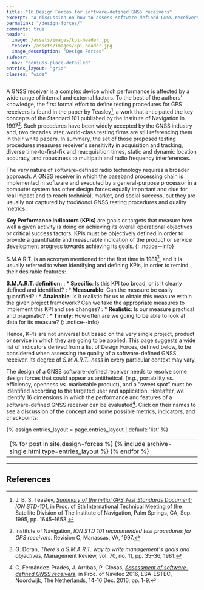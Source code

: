 ```yaml
---
title: "16 Design Forces for software-defined GNSS receivers"
excerpt: "A discussion on how to assess software-defined GNSS receivers."
permalink: "/design-forces/"
comments: true
header:
  image: /assets/images/kpi-header.jpg
  teaser: /assets/images/kpi-header.jpg
  image_description: "Design Forces"
sidebar:
  nav: "geniuss-place-detailed"
entries_layout: "grid"
classes: "wide"
---
```


A GNSS receiver is a complex device which performance is affected by a wide range of internal and external factors. To the best of the authors' knowledge, the first formal effort to define testing procedures for GPS receivers is found in the paper by Teasley[^Teasley95], a work that anticipated the key concepts of the Standard 101 published by the Institute of Navigation in 1997[^ION97]. Such procedures have been widely accepted by the GNSS industry and, two decades later, world-class testing firms are still referencing them in their white papers. In summary, the set of those proposed testing procedures measures receiver's sensitivity in acquisition and tracking, diverse time-to-first-fix and reacquisition times, static and dynamic location accuracy, and robustness to multipath and radio frequency interferences.


The very nature of software-defined radio technology requires a broader approach. A GNSS receiver in which the baseband processing chain is implemented in software and executed by a general-purpose processor in a computer system has other design forces equally important and clue for real impact and to reach technical, market, and social success, but they are usually not captured by _traditional_ GNSS testing procedures and quality metrics.


**Key Performance Indicators (KPIs)** are goals or targets that measure how well a given activity is doing on achieving its overall operational objectives or critical success factors. KPIs must be objectively defined in order to provide a quantifiable and measurable indication of the product or service development progress towards achieving its goals.
{: .notice--info}


S.M.A.R.T. is an acronym mentioned for the first time in 1981[^Doran81], and it is usually referred to when identifying and defining KPIs, in order to remind their desirable features:

**S.M.A.R.T. definition:**
: * **Specific**: Is this KPI too broad, or is it clearly defined and identified?
: * **Measurable**: Can the measure be easily quantified?
: * **Attainable**: Is it realistic for us to obtain this measure within the given project framework? Can we take the appropriate measures to implement this KPI and see changes?
: * **Realistic**: Is our measure practical and pragmatic?
: * **Timely**: How often are we going to be able to look at data for its measure?
{: .notice--info}

Hence, KPIs are not universal but based on the very single project, product or service in which they are going to be applied. This page suggests a wide list of indicators derived from a list of Design Forces, defined below, to be considered when assessing the quality of a software-defined GNSS receiver. Its degree of _S.M.A.R.T.-ness_ in every particular context may vary.

The design of a GNSS software-defined receiver needs to resolve some design forces that could appear as antithetical, (_e.g._, portability _vs._ efficiency, openness _vs._ marketable product), and a "sweet spot" must be identified according to the targeted user and application. Hereafter, we identify 16 dimensions in which the performance and features of a software-defined GNSS receiver can be evaluated[^Fernandez16]. Click on their names to see a discussion of the concept and some possible metrics, indicators, and checkpoints:

{% assign entries_layout = page.entries_layout | default: 'list' %}
<table> <tr> <td id="forcetable2">
{% for post in site.design-forces %}
   {% include archive-single.html type=entries_layout %}
{% endfor %}
</td> </tr> </table>


---

## References

[^Fernandez16]: C. Fern&aacute;ndez-Prades, J. Arribas, P. Closas, [_Assessment of software-defined GNSS receivers_](https://zenodo.org/record/266524), in Proc. of Navitec 2016, ESA-ESTEC, Noordwijk, The Netherlands, 14-16 Dec. 2016, pp. 1-9.

[^Teasley95]: J. B. S. Teasley, [_Summary of the initial GPS Test Standards Document: ION STD-101_](https://www.ion.org/publications/abstract.cfm?articleID=2506), in Proc. of 8th International Technical Meeting of the Satellite Division of The Institute of Navigation, Palm Springs, CA, Sep. 1995, pp. 1645–1653.

[^ION97]: Institute of Navigation, _ION STD 101 recommended test procedures for GPS receivers_. Revision C, Manassas, VA, 1997.

[^Doran81]: G. Doran, _There's a S.M.A.R.T. way to write management's goals and objectives,_ Management Review, vol. 70, no. 11, pp. 35–36, 1981.


<link rel="prerender" href="{{ "/design-forces/accuracy/" | relative_url }}" />
<link rel="prerender" href="{{ "/design-forces/availability/" | relative_url }}" />
<link rel="prerender" href="{{ "/design-forces/efficiency/" | relative_url }}" />
<link rel="prerender" href="{{ "/design-forces/flexibility/" | relative_url }}" />
<link rel="prerender" href="{{ "/design-forces/interoperability/" | relative_url }}" />
<link rel="prerender" href="{{ "/design-forces/maintainability/" | relative_url }}" />
<link rel="prerender" href="{{ "/design-forces/marketability/" | relative_url }}" />
<link rel="prerender" href="{{ "/design-forces/portability/" | relative_url }}" />
<link rel="prerender" href="{{ "/design-forces/popularity/" | relative_url }}" />
<link rel="prerender" href="{{ "/design-forces/reliability/" | relative_url }}" />
<link rel="prerender" href="{{ "/design-forces/reproducibility/" | relative_url }}" />
<link rel="prerender" href="{{ "/design-forces/scalability/" | relative_url }}" />
<link rel="prerender" href="{{ "/design-forces/testability/" | relative_url }}" />
<link rel="prerender" href="{{ "/design-forces/openness/" | relative_url }}" />
<link rel="prerender" href="{{ "/design-forces/usability/" | relative_url }}" />
